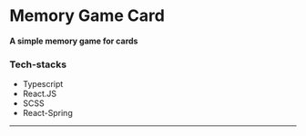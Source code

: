 # Memory Game Card

**A simple memory game for cards**

### Tech-stacks

- Typescript
- React.JS
- SCSS
- React-Spring

---
